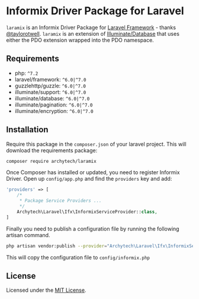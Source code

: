 # Informix Driver Package for Laravel

`laramix` is an Informix Driver Package for [Laravel Framework](http://laravel.com/) - thanks [@taylorotwell](https://github.com/taylorotwell). `laramix` is an extension of [Illuminate/Database](https://github.com/illuminate/database) that uses either the PDO extension wrapped into the PDO namespace.

## Requirements

- php: `^7.2`
- laravel/framework: `^6.0|^7.0`
- guzzlehttp/guzzle: `^6.0|^7.0`
- illuminate/support: `^6.0|^7.0`
- illuminate/database: `^6.0|^7.0`
- illuminate/pagination: `^6.0|^7.0`
- illuminate/encryption: `^6.0|^7.0`

## Installation

Require this package in the `composer.json` of your laravel project. This will download the requirements package:

```bash
composer require archytech/laramix
```

Once Composer has installed or updated, you need to register Informix Driver. Open up `config/app.php` and find the `providers` key and add:

```php
'providers' => [
    /*
     * Package Service Providers ...
     */
    Archytech\Laravel\Ifx\InformixServiceProvider::class,
]
```

Finally you need to publish a configuration file by running the following artisan command.

```bash
php artisan vendor:publish --provider="Archytech\Laravel\Ifx\InformixServiceProvider"
```

This will copy the configuration file to `config/informix.php`

## License

Licensed under the [MIT License](LICENSE).
